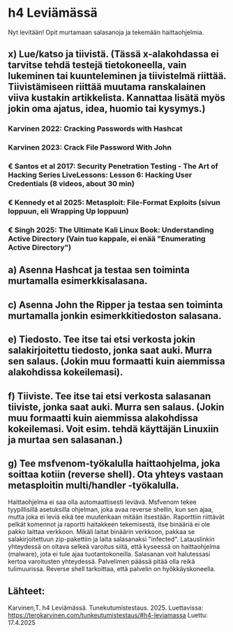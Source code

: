 # h4 Leviämässä

Nyt levitään! Opit murtamaan salasanoja ja tekemään haittaohjelmia.

## x) Lue/katso ja tiivistä. (Tässä x-alakohdassa ei tarvitse tehdä testejä tietokoneella, vain lukeminen tai kuunteleminen ja tiivistelmä riittää. Tiivistämiseen riittää muutama ranskalainen viiva kustakin artikkelista. Kannattaa lisätä myös jokin oma ajatus, idea, huomio tai kysymys.)

### Karvinen 2022: Cracking Passwords with Hashcat

### Karvinen 2023: Crack File Password With John

### € Santos et al 2017: Security Penetration Testing - The Art of Hacking Series LiveLessons: Lesson 6: Hacking User Credentials (8 videos, about 30 min)

### € Kennedy et al 2025: Metasploit: File-Format Exploits (sivun loppuun, eli Wrapping Up loppuun)

### € Singh 2025: The Ultimate Kali Linux Book: Understanding Active Directory (Vain tuo kappale, ei enää "Enumerating Active Directory")

## a) Asenna Hashcat ja testaa sen toiminta murtamalla esimerkkisalasana.

## c) Asenna John the Ripper ja testaa sen toiminta murtamalla jonkin esimerkkitiedoston salasana.

## e) Tiedosto. Tee itse tai etsi verkosta jokin salakirjoitettu tiedosto, jonka saat auki. Murra sen salaus. (Jokin muu formaatti kuin aiemmissa alakohdissa kokeilemasi).

## f) Tiiviste. Tee itse tai etsi verkosta salasanan tiiviste, jonka saat auki. Murra sen salaus. (Jokin muu formaatti kuin aiemmissa alakohdissa kokeilemasi. Voit esim. tehdä käyttäjän Linuxiin ja murtaa sen salasanan.)

## g) Tee msfvenom-työkalulla haittaohjelma, joka soittaa kotiin (reverse shell). Ota yhteys vastaan metasploitin multi/handler -työkalulla.

Haittaohjelma ei saa olla automaattisesti leviävä. Msfvenom tekee tyypillisillä asetuksilla ohjelman, joka avaa reverse shellin, kun sen ajaa, mutta joka ei leviä eikä tee muutenkaan mitään itsestään.
Raporttiin riittävät pelkät komennot ja raportti haitakkeen tekemisestä, itse binääriä ei ole pakko laittaa verkkoon. Mikäli laitat binäärin verkkoon, pakkaa se salakirjoitettuun zip-pakettiin ja laita salasanaksi "infected". Latauslinkin yhteydessä on oltava selkeä varoitus siitä, että kyseessä on haittaohjelma (malware), jota ei tule ajaa tuotantokoneilla. Salasanan voit halutessasi kertoa varoitusten yhteydessä.
Palvelimen päässä pitää olla reikä tulimuurissa. Reverse shell tarkoittaa, että palvelin on hyökkäyskoneella.

## Lähteet:

Karvinen,T. h4 Leviämässä. Tunekutumistestaus. 2025. Luettavissa: https://terokarvinen.com/tunkeutumistestaus/#h4-leviamassa Luettu: 17.4.2025
